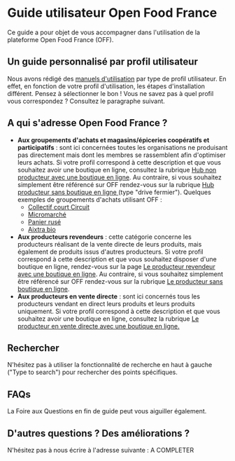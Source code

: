 # Guide utilisateur Open Food France

Ce guide a pour objet de vous accompagner dans l'utilisation de la plateforme Open Food France \(OFF\).

## Un guide personnalisé par profil utilisateur

Nous avons rédigé des [manuels d'utilisation](/model-specific-setup-instructions.md) par type de profil utilisateur. En effet, en fonction de votre profil d'utilisation, les étapes d'installation différent. Pensez à sélectionner le bon ! Vous ne savez pas à quel profil vous correspondez ? Consultez le paragraphe suivant.

## A qui s'adresse Open Food France ?

* **Aux groupements d'achats et magasins/épiceries coopératifs et participatifs** : sont ici concernées toutes les organisations ne produisant pas directement mais dont les membres se rassemblent afin d'optimiser leurs achats. Si votre profil correspond à cette description et que vous souhaitez avoir une boutique en ligne, consultez la rubrique [Hub non producteur avec une boutique en ligne](/hubs-set-up-guide.md "Le hub non producteur avec boutique en ligne"). Au contraire, si vous souhaitez simplement être référencé sur OFF rendez-vous sur la rubrique [Hub producteur sans boutique en ligne ](/hub-profile-only.md "Hub producteur sans boutique en ligne")\(type "drive fermier"\). Quelques exemples de groupements d'achats utilisant OFF :
  * [Collectif court Circuit](http://www.collectifcourtcircuit.org/)
  * [Micromarché](http://www.micromarche.fr/)
  * [Panier rusé](http://aupanierruse.initiative.place/)
  * [Aixtra bio](https://www.facebook.com/aixtrabio/?ref=page_internal)
* **Aux producteurs revendeurs** : cette catégorie concerne les producteurs réalisant de la vente directe de leurs produits, mais également de produits issus d'autres producteurs. Si votre profil correspond à cette description et que vous souhaitez disposer d'une boutique en ligne, rendez-vous sur la page [Le producteur revendeur avec une boutique en ligne](/multi-farm-shop.md "Le producteur revendeur avec une boutique").  Au contraire, si vous souhaitez simplement être référencé sur OFF rendez-vous sur la rubrique [Le producteur sans boutique en ligne](/producer-profile-only.md). 
* **Aux producteurs en vente directe** : sont ici concernés tous les producteurs vendant en direct leurs produits et leurs produits uniquement. Si votre profil correspond à cette description et que vous souhaitez avoir une boutique en ligne, consultez la rubrique [Le producteur en vente directe avec une boutique en ligne.](/producer-set-up-guide.md)

## Rechercher

N'hésitez pas à utiliser la fonctionnalité de recherche en haut à gauche \("Type to search"\) pour rechercher des points spécifiques.

## FAQs

La Foire aux Questions en fin de guide peut vous aiguiller également.

## D'autres questions ? Des améliorations ?

N'hésitez pas à nous écrire à l'adresse suivante : A COMPLETER

